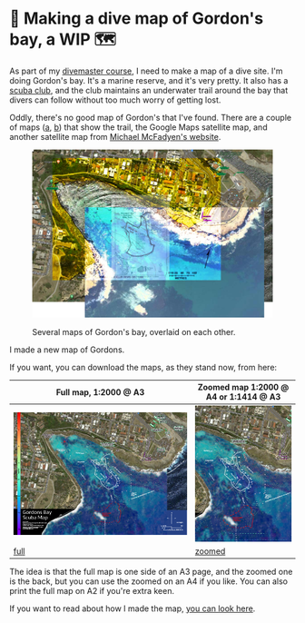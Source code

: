 # 📌 Making a dive map of Gordon's bay, a WIP 🗺

As part of my [divemaster course](https://www.prodive.com.au/Sydney+-+Alexandria/Divemaster+/Divemaster+Orientation+/1124), I need to make a map of a dive site. I'm doing Gordon's bay. It's a marine reserve, and it's very pretty. It also has a [scuba club](https://www.gordonsbayscubadiving.com/), and the club maintains an underwater trail around the bay that divers can follow without too much worry of getting lost.

Oddly, there's no good map of Gordon's that I've found. There are a couple of maps ([a](https://www.gordonsbayscubadiving.com/trail.html), [b](https://www.viz.net.au/maps-of-shore-dive-sites/gordons-bay)) that show the trail, the Google Maps satellite map, and another satellite map from [Michael McFadyen's website](https://www.michaelmcfadyenscuba.info/viewpage.php?page_id=282).

<figure>

![Several maps of Gordon's bay, overlaid on each other](docs/gordons_early_stage.PNG)

<figcaption>Several maps of Gordon's bay, overlaid on each other.</figcaption>

</figure>

I made a new map of Gordons.

If you want, you can download the maps, as they stand now, from here:

| Full map, 1:2000 @ A3              | Zoomed map 1:2000 @ A4 or 1:1414 @ A3 |
| ---------------------------------- | ------------------------------------- |
| ![](docs/Gordons_map_wip@0.5x.png) | ![](docs/zoomed@0.5x.png)             |
| [full](docs/Gordons_map_wip.pdf)   | [zoomed](docs/zoomed.pdf)             |

The idea is that the full map is one side of an A3 page, and the zoomed one is the back, but you can use the zoomed on an A4 if you like. You can also print the full map on A2 if you're extra keen.

If you want to read about how I made the map, [you can look here](process.md).
